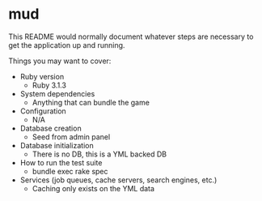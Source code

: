 # mud

This README would normally document whatever steps are necessary to get the
application up and running.

Things you may want to cover:

* Ruby version
  * Ruby 3.1.3
* System dependencies
  * Anything that can bundle the game
* Configuration
  * N/A
* Database creation
  * Seed from admin panel
* Database initialization
  * There is no DB, this is a YML backed DB
* How to run the test suite
  * bundle exec rake spec
* Services (job queues, cache servers, search engines, etc.)
  * Caching only exists on the YML data
